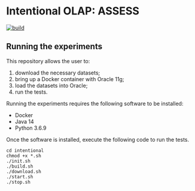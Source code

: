 # Intentional OLAP: ASSESS

[![build](https://github.com/w4bo/iam-demo/actions/workflows/build.yml/badge.svg)](https://github.com/w4bo/iam-demo/actions/workflows/build.yml)

## Running the experiments

This repository allows the user to:
1. download the necessary datasets;
2. bring up a Docker container with Oracle 11g;
3. load the datasets into Oracle;
4. run the tests.

Running the experiments requires the following software to be installed:
- Docker
- Java 14
- Python 3.6.9

Once the software is installed, execute the following code to run the tests.

    cd intentional
    chmod +x *.sh
    ./init.sh
    ./build.sh
    ./download.sh
    ./start.sh
    ./stop.sh
